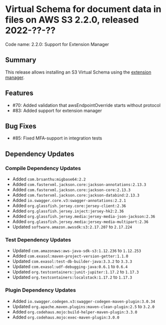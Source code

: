 # Virtual Schema for document data in files on AWS S3 2.2.0, released 2022-??-??

Code name: 2.2.0: Support for Extension Manager

## Summary

This release allows installing an S3 Virtual Schema using the [extension manager](https://github.com/exasol/extension-manager).

## Features

* #70: Added validation that awsEndpointOverride starts without protocol
* #83: Added support for extension manager

## Bug Fixes

* #85: Fixed MFA-support in integration tests 

## Dependency Updates

### Compile Dependency Updates

* Added `com.brsanthu:migbase64:2.2`
* Added `com.fasterxml.jackson.core:jackson-annotations:2.13.3`
* Added `com.fasterxml.jackson.core:jackson-core:2.13.3`
* Added `com.fasterxml.jackson.core:jackson-databind:2.13.3`
* Added `io.swagger.core.v3:swagger-annotations:2.2.1`
* Added `org.glassfish.jersey.core:jersey-client:2.36`
* Added `org.glassfish.jersey.inject:jersey-hk2:2.36`
* Added `org.glassfish.jersey.media:jersey-media-json-jackson:2.36`
* Added `org.glassfish.jersey.media:jersey-media-multipart:2.36`
* Updated `software.amazon.awssdk:s3:2.17.207` to `2.17.224`

### Test Dependency Updates

* Updated `com.amazonaws:aws-java-sdk-s3:1.12.236` to `1.12.253`
* Added `com.exasol:maven-project-version-getter:1.1.0`
* Updated `com.exasol:test-db-builder-java:3.3.2` to `3.3.3`
* Updated `com.exasol:udf-debugging-java:0.6.1` to `0.6.4`
* Updated `org.testcontainers:junit-jupiter:1.17.2` to `1.17.3`
* Updated `org.testcontainers:localstack:1.17.2` to `1.17.3`

### Plugin Dependency Updates

* Added `io.swagger.codegen.v3:swagger-codegen-maven-plugin:3.0.34`
* Updated `org.apache.maven.plugins:maven-clean-plugin:2.5` to `3.2.0`
* Added `org.codehaus.mojo:build-helper-maven-plugin:3.3.0`
* Added `org.codehaus.mojo:exec-maven-plugin:3.0.0`
